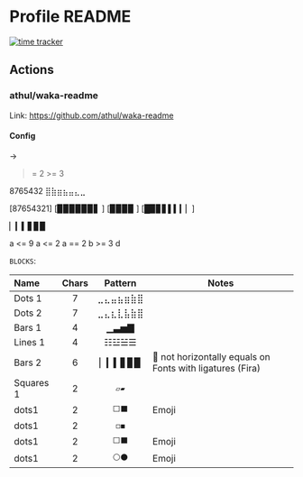 # Profile README

[![time tracker](https://wakatime.com/badge/github/nelson6e65/nelson6e65.svg)](https://wakatime.com/badge/github/nelson6e65/nelson6e65)


## Actions

### athul/waka-readme

Link: https://github.com/athul/waka-readme

#### Config
->
>=
2 >= 3


8765432
⣿⣷⣶⣦⣤⣄⣀

[87654321]
[▉▉▉▉▉▉▋ ]
[▉▉▉▉    ]
[█▉▊▋▌▍▎▏]

▏▎▍▋▊▉

a <= 9
a <= 2
a == 2
b >= 3 d

`BLOCKS`:

|   Name    | Chars | Pattern |                           Notes                            |
|:--------- |:-----:|:-------:| ---------------------------------------------------------- |
| Dots 1    |   7   | ⣀⣄⣤⣦⣶⣷⣿ |                                                            |
| Dots 2    |   7   | ⣀⣄⣆⣇⣧⣷⣿ |                                                            |
| Bars 1    |   4   |  ▁▃▅▇   |                                                            |
| Lines 1   |   4   |  ☷☳☱☰   |                                                            |
| Bars 2    |   6   | ▏▎▍▋▊▉  | 🐛  not horizontally equals on Fonts with ligatures (Fira) |
| Squares 1 |   2   |  `▱▰`   |                                                            |
| dots1     |   2   | `⬜⬛`  | Emoji                                                      |
| dots1     |   2   | `◻️◼️`  |                                                            |
| dots1     |   2   | `⬜⬛`  | Emoji                                                      |
| dots1     |   2   | `⚪⚫`  | Emoji                                                      |
